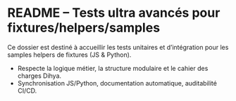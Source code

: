 # README – Tests ultra avancés pour fixtures/helpers/samples

Ce dossier est destiné à accueillir les tests unitaires et d’intégration pour les samples helpers de fixtures (JS & Python).

- Respecte la logique métier, la structure modulaire et le cahier des charges Dihya.
- Synchronisation JS/Python, documentation automatique, auditabilité CI/CD.
